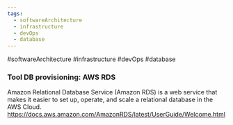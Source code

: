 ```yaml
---
tags:
  - softwareArchitecture
  - infrastructure
  - devOps
  - database
---
```

#softwareArchitecture #infrastructure #devOps #database 


### Tool DB provisioning: AWS RDS
Amazon Relational Database Service (Amazon RDS) is a web service that makes it easier to set up, operate, and scale a relational database in the AWS Cloud.  
<https://docs.aws.amazon.com/AmazonRDS/latest/UserGuide/Welcome.html>
